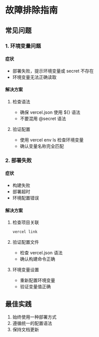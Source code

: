 # 故障排除指南

## 常见问题

### 1. 环境变量问题
#### 症状
- 部署失败，提示环境变量或 secret 不存在
- 环境变量无法正确读取

#### 解决方案
1. 检查语法
   - 确保 vercel.json 使用 ${} 语法
   - 不要混用 @secret 语法

2. 验证配置
   - 使用 vercel env ls 检查环境变量
   - 确认变量名称完全匹配

### 2. 部署失败
#### 症状
- 构建失败
- 部署超时
- 环境配置错误

#### 解决方案
1. 检查项目关联
   ```bash
   vercel link
   ```

2. 验证配置文件
   - 检查 vercel.json 语法
   - 确认构建命令正确

3. 环境变量设置
   - 重新配置环境变量
   - 验证变量值正确

## 最佳实践
1. 始终使用一种部署方式
2. 遵循统一的配置语法
3. 保持文档更新 